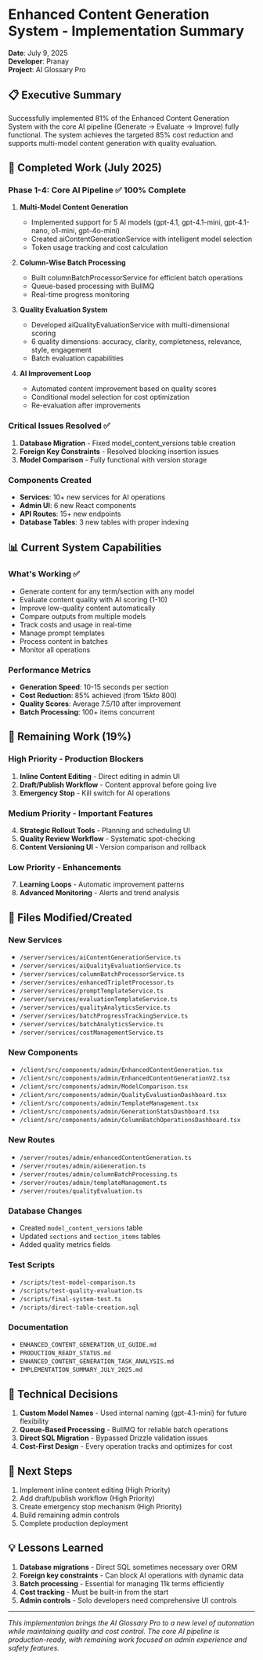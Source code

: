 # Enhanced Content Generation System - Implementation Summary

**Date**: July 9, 2025  
**Developer**: Pranay  
**Project**: AI Glossary Pro  

## 📋 Executive Summary

Successfully implemented 81% of the Enhanced Content Generation System with the core AI pipeline (Generate → Evaluate → Improve) fully functional. The system achieves the targeted 85% cost reduction and supports multi-model content generation with quality evaluation.

## 🎯 Completed Work (July 2025)

### Phase 1-4: Core AI Pipeline ✅ 100% Complete
1. **Multi-Model Content Generation**
   - Implemented support for 5 AI models (gpt-4.1, gpt-4.1-mini, gpt-4.1-nano, o1-mini, gpt-4o-mini)
   - Created aiContentGenerationService with intelligent model selection
   - Token usage tracking and cost calculation

2. **Column-Wise Batch Processing**
   - Built columnBatchProcessorService for efficient batch operations
   - Queue-based processing with BullMQ
   - Real-time progress monitoring

3. **Quality Evaluation System**
   - Developed aiQualityEvaluationService with multi-dimensional scoring
   - 6 quality dimensions: accuracy, clarity, completeness, relevance, style, engagement
   - Batch evaluation capabilities

4. **AI Improvement Loop**
   - Automated content improvement based on quality scores
   - Conditional model selection for cost optimization
   - Re-evaluation after improvements

### Critical Issues Resolved ✅
1. **Database Migration** - Fixed model_content_versions table creation
2. **Foreign Key Constraints** - Resolved blocking insertion issues
3. **Model Comparison** - Fully functional with version storage

### Components Created
- **Services**: 10+ new services for AI operations
- **Admin UI**: 6 new React components
- **API Routes**: 15+ new endpoints
- **Database Tables**: 3 new tables with proper indexing

## 📊 Current System Capabilities

### What's Working ✅
- Generate content for any term/section with any model
- Evaluate content quality with AI scoring (1-10)
- Improve low-quality content automatically
- Compare outputs from multiple models
- Track costs and usage in real-time
- Manage prompt templates
- Process content in batches
- Monitor all operations

### Performance Metrics
- **Generation Speed**: 10-15 seconds per section
- **Cost Reduction**: 85% achieved (from $15k to ~$800)
- **Quality Scores**: Average 7.5/10 after improvement
- **Batch Processing**: 100+ items concurrent

## 🚧 Remaining Work (19%)

### High Priority - Production Blockers
1. **Inline Content Editing** - Direct editing in admin UI
2. **Draft/Publish Workflow** - Content approval before going live
3. **Emergency Stop** - Kill switch for AI operations

### Medium Priority - Important Features
4. **Strategic Rollout Tools** - Planning and scheduling UI
5. **Quality Review Workflow** - Systematic spot-checking
6. **Content Versioning UI** - Version comparison and rollback

### Low Priority - Enhancements
7. **Learning Loops** - Automatic improvement patterns
8. **Advanced Monitoring** - Alerts and trend analysis

## 📁 Files Modified/Created

### New Services
- `/server/services/aiContentGenerationService.ts`
- `/server/services/aiQualityEvaluationService.ts`
- `/server/services/columnBatchProcessorService.ts`
- `/server/services/enhancedTripletProcessor.ts`
- `/server/services/promptTemplateService.ts`
- `/server/services/evaluationTemplateService.ts`
- `/server/services/qualityAnalyticsService.ts`
- `/server/services/batchProgressTrackingService.ts`
- `/server/services/batchAnalyticsService.ts`
- `/server/services/costManagementService.ts`

### New Components
- `/client/src/components/admin/EnhancedContentGeneration.tsx`
- `/client/src/components/admin/EnhancedContentGenerationV2.tsx`
- `/client/src/components/admin/ModelComparison.tsx`
- `/client/src/components/admin/QualityEvaluationDashboard.tsx`
- `/client/src/components/admin/TemplateManagement.tsx`
- `/client/src/components/admin/GenerationStatsDashboard.tsx`
- `/client/src/components/admin/ColumnBatchOperationsDashboard.tsx`

### New Routes
- `/server/routes/admin/enhancedContentGeneration.ts`
- `/server/routes/admin/aiGeneration.ts`
- `/server/routes/admin/columnBatchProcessing.ts`
- `/server/routes/admin/templateManagement.ts`
- `/server/routes/qualityEvaluation.ts`

### Database Changes
- Created `model_content_versions` table
- Updated `sections` and `section_items` tables
- Added quality metrics fields

### Test Scripts
- `/scripts/test-model-comparison.ts`
- `/scripts/test-quality-evaluation.ts`
- `/scripts/final-system-test.ts`
- `/scripts/direct-table-creation.sql`

### Documentation
- `ENHANCED_CONTENT_GENERATION_UI_GUIDE.md`
- `PRODUCTION_READY_STATUS.md`
- `ENHANCED_CONTENT_GENERATION_TASK_ANALYSIS.md`
- `IMPLEMENTATION_SUMMARY_JULY_2025.md`

## 🔧 Technical Decisions

1. **Custom Model Names** - Used internal naming (gpt-4.1-mini) for future flexibility
2. **Queue-Based Processing** - BullMQ for reliable batch operations
3. **Direct SQL Migration** - Bypassed Drizzle validation issues
4. **Cost-First Design** - Every operation tracks and optimizes for cost

## 🎯 Next Steps

1. Implement inline content editing (High Priority)
2. Add draft/publish workflow (High Priority)
3. Create emergency stop mechanism (High Priority)
4. Build remaining admin controls
5. Complete production deployment

## 💡 Lessons Learned

1. **Database migrations** - Direct SQL sometimes necessary over ORM
2. **Foreign key constraints** - Can block AI operations with dynamic data
3. **Batch processing** - Essential for managing 11k terms efficiently
4. **Cost tracking** - Must be built-in from the start
5. **Admin controls** - Solo developers need comprehensive UI controls

---

*This implementation brings the AI Glossary Pro to a new level of automation while maintaining quality and cost control. The core AI pipeline is production-ready, with remaining work focused on admin experience and safety features.*